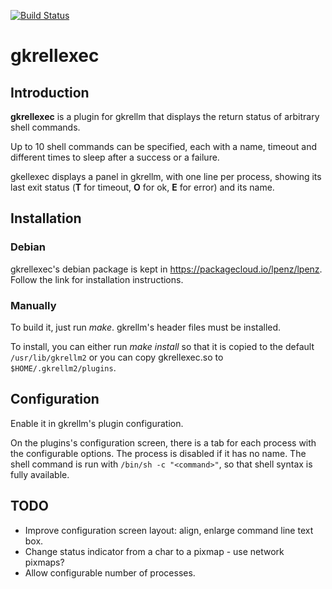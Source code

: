 [![Build Status](https://travis-ci.org/lpenz/gkrellexec.svg?branch=master)](https://travis-ci.org/lpenz/gkrellexec)

gkrellexec
==========

## Introduction

**gkrellexec** is a plugin for gkrellm that displays the return status of
arbitrary shell commands.

Up to 10 shell commands can be specified, each with a name, timeout and
different times to sleep after a success or a failure.

gkellexec displays a panel in gkrellm, with one line per process, showing its
last exit status (**T** for timeout, **O** for ok, **E** for error) and its
name.


## Installation


### Debian

gkrellexec's debian package is kept in https://packagecloud.io/lpenz/lpenz.
Follow the link for installation instructions.


### Manually

To build it, just run *make*. gkrellm's header files must be installed.

To install, you can either run *make install* so that it is copied to
the default ``/usr/lib/gkrellm2`` or you can copy gkrellexec.so to
``$HOME/.gkrellm2/plugins``.


## Configuration

Enable it in gkrellm's plugin configuration.

On the plugins's configuration screen, there is a tab for each process with the
configurable options. The process is disabled if it has no name. The shell
command is run with ``/bin/sh -c "<command>"``, so that shell syntax is fully
available.


## TODO

- Improve configuration screen layout: align, enlarge command line text box.
- Change status indicator from a char to a pixmap - use network pixmaps?
- Allow configurable number of processes.

